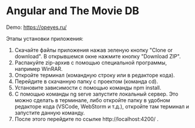 # Angular and The Movie DB

Demo: https://opeyes.ru/

Этапы установки приложения:

1. Скачайте файлы приложения нажав зеленую кнопку "Clone or download". В открывшемся окне нажмите кнопку "Download ZIP".
2. Распакуйте zip-архив с помощью специальной программы, например WinRAR.
3. Откройте терминал (командную строку или в редакторе кода).
4. Перейдите в скачанную папку с проектом (команда cd).
5. Установите зависимости с помощью команды npm install.
6. С помощью команды ng serve запустите локальный сервер. Это можно сделать в терминале, либо откройте папку в удобном редакторе кода (VSCode, WebStorm и т.д.), откройте там терминал и запустите данную команду.
7. После этого перейдите по ссылке http://localhost:4200/ .
